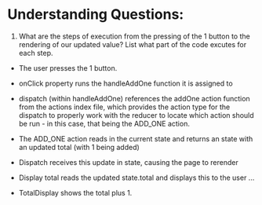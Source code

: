 # Understanding Questions:
1. What are the steps of execution from the pressing of the 1 button to the rendering of our updated value? List what part of the code excutes for each step.
* The user presses the 1 button.
* onClick property runs the handleAddOne function it is assigned to
* dispatch (within handleAddOne) references the addOne action function from the actions index file, which provides the action type for the dispatch to properly work with the reducer to locate which action should be run - in this case, that being the ADD_ONE action.
* The ADD_ONE action reads in the current state and returns an state with an updated total (with 1 being added)
* Dispatch receives this update in state, causing the page to rerender
* Display total reads the updated state.total and displays this to the user
...

* TotalDisplay shows the total plus 1.
